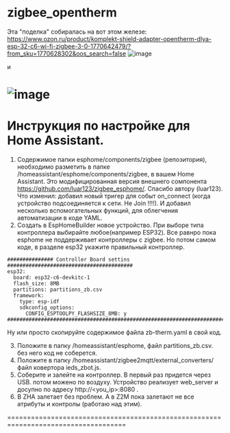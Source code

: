 # zigbee_opentherm

Эта  "поделка"  собиралась  на вот этом железе:
https://www.ozon.ru/product/komplekt-shield-adapter-opentherm-dlya-esp-32-c6-wi-fi-zigbee-3-0-1770642479/?from_sku=1770628302&oos_search=false
![image](https://github.com/user-attachments/assets/b9284040-545f-42a4-a7d9-e9d053aaeeae)

и

![image](https://github.com/user-attachments/assets/7ffa9180-b9c7-4822-ad52-2c3fa9166496)
=========================================================================================

# Инструкция по  настройке для  Home Assistant.
   1. Содержимое папки esphome/components/zigbee (репозитория), необходимо разметить в папке /homeassistant/esphome/components/zigbee, в вашем Home Assistant.  Это модифицированная версия внешнего сомпонента https://github.com/luar123/zigbee_esphome/.  Спасибо автору (luar123).  Что изменил:  добавил новый тригер для событ on_connect (когда устройство подсоединяется к сети. Не Join !!!!). И добавил несколько  вспомогательных  функций, для облегчения автоматизации в коде YAML.
   2. Создать в EspHomeBuilder новое устройство. При выборе типа контроллера выбирайте любое(например ESP32). Все равнро пока esphome не поддерживает контроллеры с zigbee.  Но потом самом коде,  в разделе esp32 укажите  правильный контроллер.
      
```
############### Controller Board settins #########################################
esp32:
  board: esp32-c6-devkitc-1
  flash_size: 8MB
  partitions: partitions_zb.csv
  framework:
    type: esp-idf
    sdkconfig_options:
      CONFIG_ESPTOOLPY_FLASHSIZE_8MB: y
##################################################################################
```  

  Ну или просто  скопируйте содержимое файла zb-therm.yaml в свой код. 
  
  3. Положите в папку /homeassistant/esphome,  файл  partitions_zb.csv. без  него код не соберется.
  4. Положите в папку /homeassistant/zigbee2mqtt/external_converters/  файл ковертора ieds_zbot.js.
  5. Соберите и залейте на контроллер. В первый раз  придется через USB. потом  можено по воздуху. Устройство реализует web_server и досупно по адресу http://<you_ip>:8080 .
  6. В ZHA  залетает без проблем.  А в Z2M  пока  залетают  не все атрибуты и контролы (работаю над этим).

====================================================================================     
